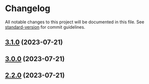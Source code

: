 # Changelog

All notable changes to this project will be documented in this file. See [standard-version](https://github.com/conventional-changelog/standard-version) for commit guidelines.

## [3.1.0](https://github.com/Sakthivel-Vadivel/basic-react/compare/v3.0.0...v3.1.0) (2023-07-21)

## [3.0.0](https://github.com/Sakthivel-Vadivel/basic-react/compare/v2.2.0...v3.0.0) (2023-07-21)

## [2.2.0](https://github.com/Sakthivel-Vadivel/basic-react/compare/v2.1.5...v2.2.0) (2023-07-21)
